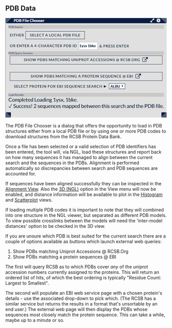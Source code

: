 ## PDB Data ##

![PDB File Chooser](../../img/pdbfilechooser.png)

The PDB File Chooser is a dialog that offers the opportunity to load in PDB structures either from a local PDB file or by using one or more PDB codes to download structures from the RCSB Protein Data Bank.

Once a file has been selected or a valid selection of PDB identifiers has been entered, the tool will, via NGL, load these structures and report back on how many sequences it has managed to align between the current search and the sequences in the PDBs. Alignment is performed automatically so discrepancies between search and PDB sequences are accounted for.

If sequences have been aligned successfully they can be inspected in the [Alignment View](../views/alignment.html). Also the [3D (NGL)](../views/3dngl.html) option in the View menu will now be enabled, and distance information will be available to plot in the [Histogram](../views/histogram.html) and [Scatterplot](../views/scatterplot.html) views.

If loading multiple PDB codes it is important to note that they will combined into one structure in the NGL viewer, but separated as different PDB models. To view possible crosslinks between the models will need the 'inter-model distances' option to be checked in the 3D view.

If you are unsure which PDB is best suited for the current search there are a couple of options available as buttons which launch external web queries:

1. Show PDBs matching Uniprot Accessions @ RCSB.Org
1. Show PDBs matching a protein sequences @ EBI

The first will query RCSB as to which PDBs cover *any* of the uniprot accession numbers currently assigned to the proteins. This will return an ordered list of hits, of which the best ordering is typically "Residue Count: Largest to Smallest".

The second will populate an EBI web service page with a chosen protein's details - use the associated drop-down to pick which. (The RCSB has a similar service but returns the results in a format that's unsortable by an end user.) The external web page will then display the PDBs whose sequences most closely match the protein sequence. This can take a while, maybe up to a minute or so.

